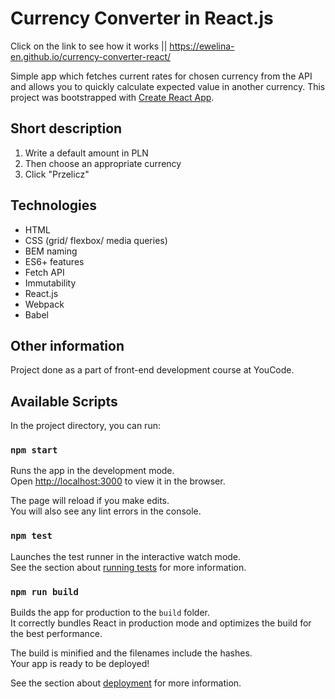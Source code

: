 # Currency Converter in React.js

Click on the link to see how it works || https://ewelina-en.github.io/currency-converter-react/

Simple app which fetches current rates for chosen currency from the API and allows you to quickly calculate expected value in another currency.
This project was bootstrapped with [Create React App](https://github.com/facebook/create-react-app).

## Short description

1. Write a default amount in PLN
2. Then choose an appropriate currency
3. Click "Przelicz"

## Technologies

- HTML
- CSS (grid/ flexbox/ media queries)
- BEM naming
- ES6+ features
- Fetch API
- Immutability
- React.js
- Webpack
- Babel
## Other information

Project done as a part of front-end development course at YouCode.
## Available Scripts

In the project directory, you can run:

### `npm start`

Runs the app in the development mode.\
Open [http://localhost:3000](http://localhost:3000) to view it in the browser.

The page will reload if you make edits.\
You will also see any lint errors in the console.

### `npm test`

Launches the test runner in the interactive watch mode.\
See the section about [running tests](https://facebook.github.io/create-react-app/docs/running-tests) for more information.

### `npm run build`

Builds the app for production to the `build` folder.\
It correctly bundles React in production mode and optimizes the build for the best performance.

The build is minified and the filenames include the hashes.\
Your app is ready to be deployed!

See the section about [deployment](https://facebook.github.io/create-react-app/docs/deployment) for more information.
